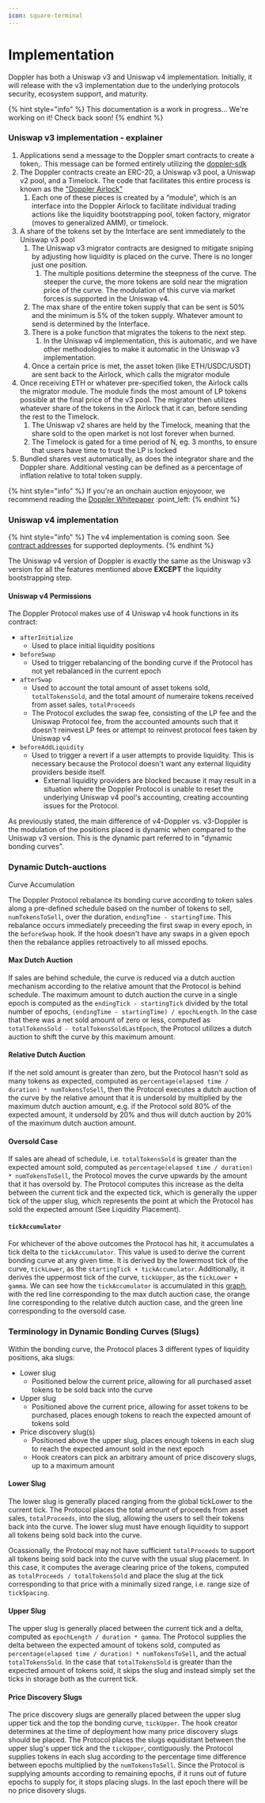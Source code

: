 ```yaml
---
icon: square-terminal
---
```


# Implementation

Doppler has both a Uniswap v3 and Uniswap v4 implementation. Initially, it will release with the v3 implementation due to the underlying protocols security, ecosystem support, and maturity.&#x20;

{% hint style="info" %}
This documentation is a work in progress... We're working on it! Check back soon!
{% endhint %}

### Uniswap v3 implementation - explainer

1. Applications send a message to the Doppler smart contracts to create a token,. This message can be formed entirely utilizing the [doppler-sdk](broken-reference)
2. The Doppler contracts create an ERC-20, a Uniswap v3 pool, a Uniswap v2 pool, and a Timelock. The code that facilitates this entire process is known as the ["Doppler Airlock"](airlock-and-modules.md)
   1. Each one of these pieces is created by a “module”, which is an interface into the Doppler Airlock to facilitate individual trading actions like the liquidity bootstrapping pool, token factory, migrator (moves to generalized AMM), or timelock.
3. A share of the tokens set by the Interface are sent immediately to the Uniswap v3 pool
   1. The Uniswap v3 migrator contracts are designed to mitigate sniping by adjusting how liquidity is placed on the curve. There is no longer just one position.
      1. The multiple positions determine the steepness of the curve. The steeper the curve, the more tokens are sold near the migration price of the curve. The modulation of this curve via market forces is supported in the Uniswap v4.
   2. The max share of the entire token supply that can be sent is 50% and the minimum is 5% of the token supply. Whatever amount to send is determined by the Interface.
   3. There is a poke function that migrates the tokens to the next step.
      1. In the Uniswap v4 implementation, this is automatic, and we have other methodologies to make it automatic in the Uniswap v3 implementation.
   4. Once a certain price is met, the asset token (like ETH/USDC/USDT) are sent back to the Airlock, which calls the migrator module
4. Once receiving ETH or whatever pre-specified token, the Airlock calls the migrator module. The module finds the most amount of LP tokens possible at the final price of the v3 pool. The migrator then utilizes whatever share of the tokens in the Airlock that it can, before sending the rest to the Timelock.
   1. The Uniswap v2 shares are held by the Timelock, meaning that the share sold to the open market is not lost forever when burned.
   2. The Timelock is gated for a time period of N, eg. 3 months, to ensure that users have time to trust the LP is locked
5. Bundled shares vest automatically, as does the integrator share and the Doppler share. Additional vesting can be defined as a percentage of inflation relative to total token supply.

{% hint style="info" %}
If you're an onchain auction enjoyooor, we recommend reading the [Doppler Whitepaper](https://github.com/whetstoneresearch/docs/blob/main/whitepapers/doppler/Dutch_auction_Dynamic_Bonding_Curves.pdf) :point\_left:
{% endhint %}

### Uniswap v4 implementation

{% hint style="info" %}
The v4 implementation is coming soon. See [contract addresses](../resources/contract-addresses.md) for supported deployments.&#x20;
{% endhint %}

The Uniswap v4 version of Doppler is exactly the same as the Uniswap v3 version for all the features mentioned above **EXCEPT** the liquidity bootstrapping step.



#### Uniswap v4 Permissions

The Doppler Protocol makes use of 4 Uniswap v4 hook functions in its contract:

* `afterInitialize`
  * Used to place initial liquidity positions
* `beforeSwap`
  * Used to trigger rebalancing of the bonding curve if the Protocol has not yet rebalanced in the current epoch
* `afterSwap`
  * Used to account the total amount of asset tokens sold, `totalTokensSold`, and the total amount of numeraire tokens received from asset sales, `totalProceeds`
  * The Protocol excludes the swap fee, consisting of the LP fee and the Uniswap Protocol fee, from the accounted amounts such that it doesn't reinvest LP fees or attempt to reinvest protocol fees taken by Uniswap v4
* `beforeAddLiquidity`
  * Used to trigger a revert if a user attempts to provide liquidity. This is necessary because the Protocol doesn't want any external liquidity providers beside itself.
    * External liquidity providers are blocked because it may result in a situation where the Doppler Protocol is unable to reset the underlying Uniswap v4 pool's accounting, creating accounting issues for the Protocol.



As previously stated, the main difference of v4-Doppler vs. v3-Doppler is the modulation of the positions placed is dynamic when compared to the Uniswap v3 version. This is the dynamic part referred to in "dynamic bonding curves".



### Dynamic Dutch-auctions

Curve Accumulation

The Doppler Protocol rebalance its bonding curve according to token sales along a pre-defined schedule based on the number of tokens to sell, `numTokensToSell`, over the duration, `endingTime - startingTime`. This rebalance occurs immediately preceeding the first swap in every epoch, in the `beforeSwap` hook. If the hook doesn't have any swaps in a given epoch then the rebalance applies retroactively to all missed epochs.

#### Max Dutch Auction

If sales are behind schedule, the curve is reduced via a dutch auction mechanism according to the relative amount that the Protocol is behind schedule. The maximum amount to dutch auction the curve in a single epoch is computed as the `endingTick - startingTick` divided by the total number of epochs, `(endingTime - startingTime) / epochLength`. In the case that there was a net sold amount of zero or less, computed as `totalTokensSold - totalTokensSoldLastEpoch`, the Protocol utilizes a dutch auction to shift the curve by this maximum amount.

#### Relative Dutch Auction

If the net sold amount is greater than zero, but the Protocol hasn't sold as many tokens as expected, computed as `percentage(elapsed time / duration) * numTokensToSell`, then the Protocol executes a dutch auction of the curve by the relative amount that it is undersold by multiplied by the maximum dutch auction amount, e.g. if the Protocol sold 80% of the expected amount, it undersold by 20% and thus will dutch auction by 20% of the maximum dutch auction amount.

#### Oversold Case

If sales are ahead of schedule, i.e. `totalTokensSold` is greater than the expected amount sold, computed as `percentage(elapsed time / duration) * numTokensToSell`, the Protocol moves the curve upwards by the amount that it has oversold by. The Protocol computes this increase as the delta between the current tick and the expected tick, which is generally the upper tick of the upper slug, which represents the point at which the Protocol has sold the expected amount (See Liquidity Placement).

#### `tickAccumulator`

For whichever of the above outcomes the Protocol has hit, it accumulates a tick delta to the `tickAccumulator`. This value is used to derive the current bonding curve at any given time. It is derived by the lowermost tick of the curve, `tickLower`, as the `startingTick + tickAccumulator`. Additionally, it derives the uppermost tick of the curve, `tickUpper`, as the `tickLower + gamma`. We can see how the `tickAccumulator` is accumulated in this [graph](https://www.desmos.com/calculator/fjnd0mcpst), with the red line corresponding to the max dutch auction case, the orange line corresponding to the relative dutch auction case, and the green line corresponding to the oversold case.



### Terminology in Dynamic Bonding Curves (Slugs)

Within the bonding curve, the Protocol places 3 different types of liquidity positions, aka slugs:

* Lower slug
  * Positioned below the current price, allowing for all purchased asset tokens to be sold back into the curve
* Upper slug
  * Positioned above the current price, allowing for asset tokens to be purchased, places enough tokens to reach the expected amount of tokens sold
* Price discovery slug(s)
  * Positioned above the upper slug, places enough tokens in each slug to reach the expected amount sold in the next epoch
  * Hook creators can pick an arbitrary amount of price discovery slugs, up to a maximum amount

#### Lower Slug

The lower slug is generally placed ranging from the global tickLower to the current tick. The Protocol places the total amount of proceeds from asset sales, `totalProceeds`, into the slug, allowing the users to sell their tokens back into the curve. The lower slug must have enough liquidity to support all tokens being sold back into the curve.

Ocassionally, the Protocol may not have sufficient `totalProceeds` to support all tokens being sold back into the curve with the usual slug placement. In this case, it computes the average clearing price of the tokens, computed as `totalProceeds / totalTokensSold` and place the slug at the tick corresponding to that price with a minimally sized range, i.e. range size of `tickSpacing`.

#### Upper Slug

The upper slug is generally placed between the current tick and a delta, computed as `epochLength / duration * gamma`. The Protocol supplies the delta between the expected amount of tokens sold, computed as `percentage(elapsed time / duration) * numTokensToSell`, and the actual `totalTokensSold`. In the case that `totalTokensSold` is greater than the expected amount of tokens sold, it skips the slug and instead simply set the ticks in storage both as the current tick.

#### Price Discovery Slugs

The price discovery slugs are generally placed between the upper slug upper tick and the top the bonding curve, `tickUpper`. The hook creator determines at the time of deployment how many price discovery slugs should be placed. The Protocol places the slugs equidistant between the upper slug's upper tick and the `tickUpper`, contiguously. the Protocol supplies tokens in each slug according to the percentage time difference between epochs multiplied by the `numTokensToSell`. Since the Protocol is supplying amounts according to remaining epochs, if it runs out of future epochs to supply for, it stops placing slugs. In the last epoch there will be no price disovery slugs.
